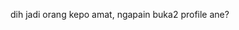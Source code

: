 <p>dih jadi orang kepo amat, ngapain buka2 profile ane?<p>

<!---
tryn4hek/tryn4hek is a ✨ special ✨ repository because its `README.md` (this file) appears on your GitHub profile.
You can click the Preview link to take a look at your changes.
--->

